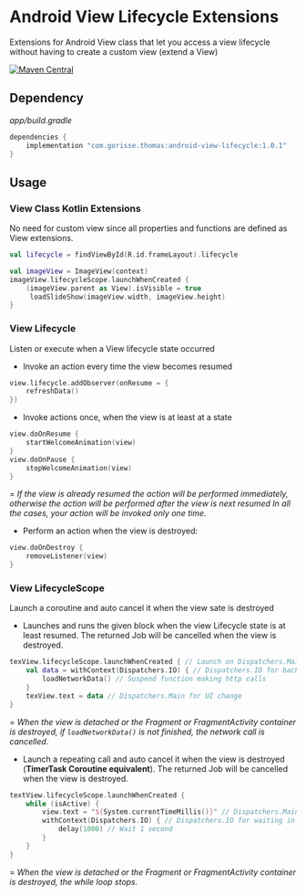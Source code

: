 # Android View Lifecycle Extensions
Extensions for Android View class that let you access a view lifecycle without having to create a custom view (extend a View)

[![Maven Central](https://img.shields.io/maven-central/v/com.gorisse.thomas/android-view-lifecycle.svg?label=Maven%20Central)](https://search.maven.org/search?q=g:%22com.gorisse.thomas%22%20AND%20a:%22android-view-lifecycle%22)

## Dependency

*app/build.gradle*
```gradle
dependencies {
    implementation "com.gorisse.thomas:android-view-lifecycle:1.0.1"
}
```

## Usage

### View Class Kotlin Extensions

No need for custom view since all properties and functions are defined as View extensions.
```kotlin
val lifecycle = findViewById(R.id.frameLayout).lifecycle
```

```kotlin
val imageView = ImageView(context)
imageView.lifecycleScope.launchWhenCreated {
    (imageView.parent as View).isVisible = true
     loadSlideShow(imageView.width, imageView.height)
}
```

### View Lifecycle
Listen or execute when a View lifecycle state occurred

- Invoke an action every time the view becomes resumed

```kotlin
view.lifecycle.addObserver(onResume = {
    refreshData()
})
```

- Invoke actions once, when the view is at least at a state

```kotlin
view.doOnResume {
    startWelcomeAnimation(view)
}
view.doOnPause {
    stopWelcomeAnimation(view)
}
```

= *If the view is already resumed the action will be performed immediately, otherwise the action will be performed after the view is next resumed
In all the cases, your action will be invoked only one time.*

- Perform an action when the view is destroyed:

```kotlin
view.doOnDestroy {
    removeListener(view)
}
```

### View LifecycleScope
Launch a coroutine and auto cancel it when the view sate is destroyed

- Launches and runs the given block when the view Lifecycle state is at least resumed. The returned Job will be cancelled when the view is destroyed.

```kotlin
texView.lifecycleScope.launchWhenCreated { // Launch on Dispatchers.Main
    val data = withContext(Dispatchers.IO) { // Dispatchers.IO for background task
        loadNetworkData() // Suspend function making http calls
    }
    texView.text = data // Dispatchers.Main for UI change
}
```

= *When the view is detached or the Fragment or FragmentActivity container is destroyed, if `loadNetworkData()` is not finished, the network call is cancelled.*

- Launch a repeating call and auto cancel it when the view is destroyed (**TimerTask Coroutine equivalent**). The returned Job will be cancelled when the view is destroyed.

```kotlin
textView.lifecycleScope.launchWhenCreated {
    while (isActive) {
        view.text = "${System.currentTimeMillis()}" // Dispatchers.Main
        withContext(Dispatchers.IO) { // Dispatchers.IO for waiting in background
            delay(1000) // Wait 1 second
        }
    }
}
```
= *When the view is detached or the Fragment or FragmentActivity container is destroyed, the while loop stops.*

